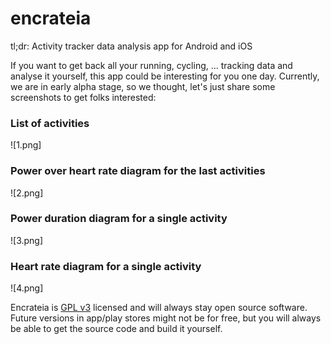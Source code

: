 # encrateia

tl;dr: Activity tracker data analysis app for Android and iOS

If you want to get back all your running, cycling, ... tracking data and analyse it yourself, 
this app could be interesting for you one day. Currently, we are in early alpha stage, so we thought,
let's just share some screenshots to get folks interested:

### List of activities

![1.png]

### Power over heart rate diagram for the last activities

![2.png]

### Power duration diagram for a single activity

![3.png]

### Heart rate diagram for a single activity

![4.png]

Encrateia is [GPL v3](LICENSE) licensed and will always stay open source software.
Future versions in app/play stores might not be for free, but you will always be able to get 
the source code and build it yourself.  
